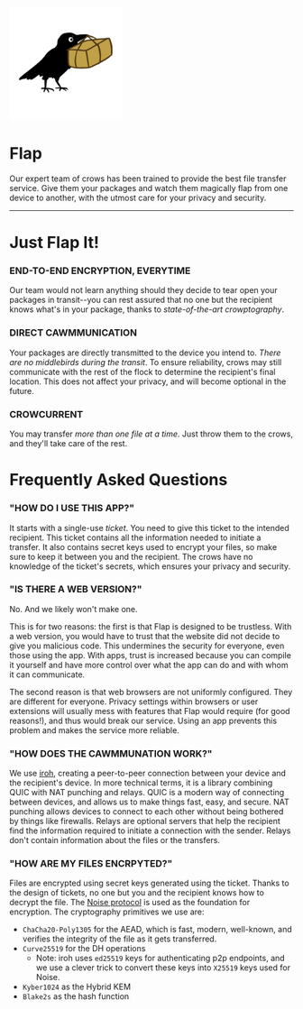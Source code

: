 <img src="flap-app/public/standing.png" width="200"/> 

# Flap

Our expert team of crows has been trained to provide the best file transfer service.
Give them your packages and watch them magically flap from one device to another,
with the utmost care for your privacy and security.

---

# Just Flap It!



### END-TO-END ENCRYPTION, EVERYTIME

Our team would not learn anything should they decide to tear open your packages in transit--you can rest assured that no one but the recipient knows what's in your package, thanks to *state-of-the-art crowptography*.

### DIRECT CAWMMUNICATION

Your packages are directly transmitted to the device you intend to. *There are no middlebirds during the transit*. To ensure reliability, crows may still communicate with the rest of the flock to determine the recipient's final location. This does not affect your privacy, and will become optional in the future.
                
### CROWCURRENT

You may transfer *more than one file at a time*. Just throw them to the crows, and they'll take care of the rest.


# Frequently Asked Questions

### "HOW DO I USE THIS APP?"

It starts with a single-use <i>ticket</i>. You need to give this ticket to the intended recipient. This ticket contains all the information needed to initiate a transfer. It also contains secret keys used to encrypt your files, so make sure to keep it between you and the recipient. The crows have no knowledge of the ticket's secrets, which ensures your privacy and security.

### "IS THERE A WEB VERSION?"

No. And we likely won't make one.

This is for two reasons: the first is that Flap is designed to be trustless. With a web version, you would have to trust that the website did not decide to give you malicious code. This undermines the security for everyone, even those using the app. With apps, trust is increased because you can compile it yourself and have more control over what the app can do and with whom it can communicate.

The second reason is that web browsers are not uniformly configured. They are different for everyone. Privacy settings within browsers or user extensions will usually mess with features that Flap would require (for good reasons!), and thus would break our service. Using an app prevents this problem and makes the service more reliable.

### "HOW DOES THE CAWMMUNATION WORK?"

We use <a href="https://iroh.computer">iroh</a>, creating a peer-to-peer connection between your device and the recipient's device. In more technical terms, it is a library combining QUIC with NAT punching and relays. QUIC is a modern way of connecting between devices, and allows us to make things fast, easy, and secure. NAT punching allows devices to connect to each other without being bothered by things like firewalls. Relays are optional servers that help the recipient find the information required to initiate a connection with the sender. Relays don't contain information about the files or the transfers.

### "HOW ARE MY FILES ENCRPYTED?"

Files are encrypted using secret keys generated using the ticket. Thanks to the design of tickets, no one but you and the recipient knows how to decrypt the file. The <a href="https://noiseprotocol.org/">Noise protocol</a> is used as the foundation for encryption. The cryptography primitives we use are:
- `ChaCha20-Poly1305` for the AEAD, which is fast, modern, well-known, and verifies the integrity of the file as it gets transferred.
- `Curve25519` for the DH operations
    - Note: iroh uses `ed25519` keys for authenticating p2p endpoints, and we use a clever trick to convert these keys into `X25519` keys used for Noise.
- `Kyber1024` as the Hybrid KEM
- `Blake2s` as the hash function